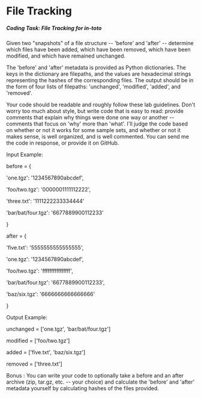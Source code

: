 # File Tracking
##### Coding Task: File Tracking for in-toto

Given two "snapshots" of a file structure -- 'before' and 'after' -- determine which files have been added, which have been removed, which have been modified, and which have remained unchanged.

The 'before' and 'after' metadata is provided as Python dictionaries.  The keys in the dictionary are filepaths, and the values are hexadecimal strings representing the hashes of the corresponding files.  The output should be in the form of four lists of filepaths: 'unchanged', 'modified', 'added', and 'removed'.

Your code should be readable and roughly follow these lab guidelines.  Don't worry too much about style, but write code that is easy to read: provide comments that explain why things were done one way or another -- comments that focus on 'why' more than 'what'.  I'll judge the code based on whether or not it works for some sample sets, and whether or not it makes sense, is well organized, and is well commented.  You can send me the code in response, or provide it on GitHub.

Input Example:

before = {

  'one.tgz': '1234567890abcdef',

  'foo/two.tgz': '0000001111112222',

  'three.txt': '1111222233334444'

  'bar/bat/four.tgz': '6677889900112233'

}

after = {

  'five.txt': '5555555555555555',

  'one.tgz': '1234567890abcdef',

  'foo/two.tgz': 'ffffffffffffffff',

  'bar/bat/four.tgz': '6677889900112233',

  'baz/six.tgz': '6666666666666666'

}

Output Example:

unchanged = ['one.tgz', 'bar/bat/four.tgz']

modified = ['foo/two.tgz']

added = ['five.txt', 'baz/six.tgz']

removed = ['three.txt']

Bonus : You can write your code to optionally take a before and an after archive (zip, tar.gz, etc. -- your choice) and calculate the 'before' and 'after' metadata yourself by calculating hashes of the files provided.
